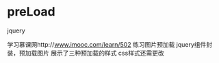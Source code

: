 # preLoad
jquery

学习慕课网http://www.imooc.com/learn/502
练习图片预加载
jquery组件封装，预加载图片
展示了三种预加载的样式
css样式还需更改
